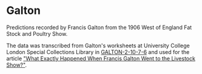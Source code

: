 # Galton
Predictions recorded by Francis Galton from the 1906 West of England Fat Stock and Poultry Show.

The data was transcribed from Galton's worksheets at University College London Special Collections Library in [GALTON-2-10-7-6](https://ucl.primo.exlibrisgroup.com/discovery/delivery/44UCL_INST:UCL_VU2/12362201600004761) and used for the article ["What Exactly Happened When Francis Galton Went to the Livestock Show?"](https://mickbransfield.com/2023/08/01/what-exactly-happened-when-francis-galton-went-to-the-livestock-show/).
